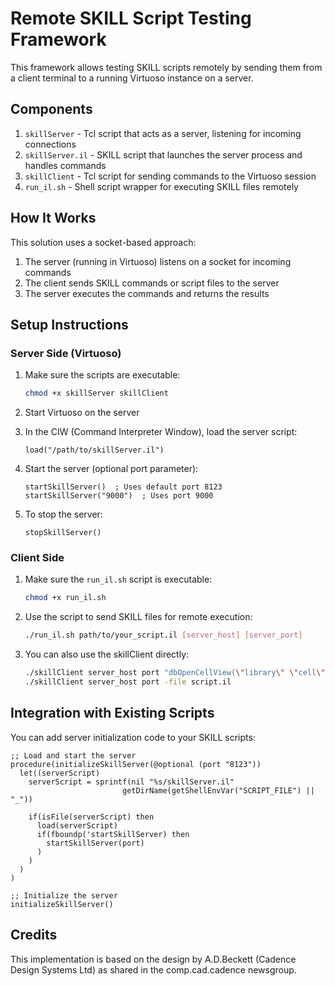 # Remote SKILL Script Testing Framework

This framework allows testing SKILL scripts remotely by sending them from a client terminal to a running Virtuoso instance on a server.

## Components

1. `skillServer` - Tcl script that acts as a server, listening for incoming connections
2. `skillServer.il` - SKILL script that launches the server process and handles commands
3. `skillClient` - Tcl script for sending commands to the Virtuoso session
4. `run_il.sh` - Shell script wrapper for executing SKILL files remotely

## How It Works

This solution uses a socket-based approach:

1. The server (running in Virtuoso) listens on a socket for incoming commands
2. The client sends SKILL commands or script files to the server
3. The server executes the commands and returns the results

## Setup Instructions

### Server Side (Virtuoso)

1. Make sure the scripts are executable:
   ```bash
   chmod +x skillServer skillClient
   ```

2. Start Virtuoso on the server

3. In the CIW (Command Interpreter Window), load the server script:
   ```
   load("/path/to/skillServer.il")
   ```

4. Start the server (optional port parameter):
   ```
   startSkillServer()  ; Uses default port 8123
   startSkillServer("9000")  ; Uses port 9000
   ```

5. To stop the server:
   ```
   stopSkillServer()
   ```

### Client Side

1. Make sure the `run_il.sh` script is executable:
   ```bash
   chmod +x run_il.sh
   ```

2. Use the script to send SKILL files for remote execution:
   ```bash
   ./run_il.sh path/to/your_script.il [server_host] [server_port]
   ```

3. You can also use the skillClient directly:
   ```bash
   ./skillClient server_host port "dbOpenCellView(\"library\" \"cell\" \"view\")"
   ./skillClient server_host port -file script.il
   ```

## Integration with Existing Scripts

You can add server initialization code to your SKILL scripts:

```skill
;; Load and start the server
procedure(initializeSkillServer(@optional (port "8123"))
  let((serverScript)
    serverScript = sprintf(nil "%s/skillServer.il" 
                         getDirName(getShellEnvVar("SCRIPT_FILE") || "_"))
    
    if(isFile(serverScript) then
      load(serverScript)
      if(fboundp('startSkillServer) then
        startSkillServer(port)
      )
    )
  )
)

;; Initialize the server
initializeSkillServer()
```

## Credits

This implementation is based on the design by A.D.Beckett (Cadence Design Systems Ltd)
as shared in the comp.cad.cadence newsgroup.
